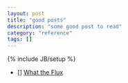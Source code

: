 ```yaml
---
layout: post
title: "good posts"
description: "some good post to read"
category: "reference"
tags: []
---
```

{% include JB/setup %}


- [] [What the Flux](http://jonathancreamer.com/what-the-flux/?utm_source=javascriptweekly&utm_medium=email) 